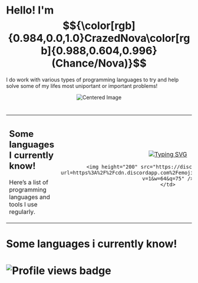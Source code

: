 

<!---Colorable text --->


# Hello! I'm $${\color[rgb]{0.984,0.0,1.0}CrazedNova\color[rgb]{0.988,0.604,0.996}(Chance/Nova)}$$
I do work with various types of programming languages to try and help solve some of my lifes most uniportant or important problems!
<div style="text-align: center;">
  <img src="https://media.discordapp.net/attachments/975865507653759007/1403407255776264232/IMG_1754.png?ex=6897705b&is=68961edb&hm=7325407ff3dc7ccbf41579671030c7408358c322937e918f6f11ac89050fc9a5&=&format=webp&quality=lossless&width=1269&height=153" alt="Centered Image">
</div>

#
<table width="100%">
  <tr>
    <td valign="middle" style="padding-right: 10px;">
      <h2>Some languages I currently know!</h2>
      <p>Here’s a list of programming languages and tools I use regularly.</p>
    </td>
    <td width="200" align="center" valign="middle">

[![Typing SVG](https://readme-typing-svg.herokuapp.com?font=Share+Tech&pause=1000&color=FF8EE2&random=true&width=435&lines=Work+work+work...;So+tell+your+mother%2C+tell+your+pops%2C+we're+in+a+new+world%E2%80%94+it+never+stops!;Your+phone+linging!!;ERROR;Syntax+Error;Your+cool;The+quick+brown+fox%2C+jumped+over+the+blue+moon.;BOUNUS+DUCKS!;I+am+Heavy+weapons+guy%2C+and+this+is+my+TANK.;Fly+high+rick+may%2C+we+miss+you.;Didn't+you+see+the+bloody+bombs!%3F;I+have+yet+to+meet+one+who+can+outsmart+bullet..;Maybe..+Maybe..;TheMastergamer20180.;Twigs+is+silly.;How+are+you%2C+old+friend%3F;My+my+my..+what+do+we+have+here%3F)](https://git.io/typing-svg)
      
      <img height="200" src="https://discords.com/_next/image?url=https%3A%2F%2Fcdn.discordapp.com%2Femojis%2F827964533792440421.gif?v=1&w=64&q=75" />
    </td>
  </tr>
</table>


# Some languages i currently know!

<!--- Display profile views --->
<h1 align="left">
  <img src="https://komarev.com/ghpvc/?username=CrazedNova&style=for-the-badge&color=fa00c4" alt="Profile views badge">
</h1>
